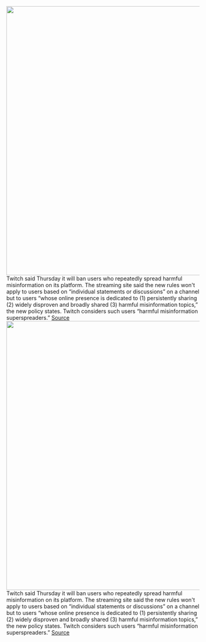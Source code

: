 <img src='https://cdn.vox-cdn.com/thumbor/6E_6wMpGAFzzUq1hyCyRySKo3Ok=/0x0:2040x1360/1200x800/filters:focal(857x517:1183x843)/cdn.vox-cdn.com/uploads/chorus_image/image/70575437/acastro_181026_1777_twitch_0003.0.jpg' width='700px' /><br/>
Twitch said Thursday it will ban users who repeatedly spread harmful misinformation on its platform. The streaming site said the new rules won't apply to users based on “individual statements or discussions” on a channel but to users “whose online presence is dedicated to (1) persistently sharing (2) widely disproven and broadly shared (3) harmful misinformation topics,” the new policy states. Twitch considers such users “harmful misinformation superspreaders.”
<a href='https://www.theverge.com/2022/3/3/22960269/twitch-new-misinformation-policy-ban-covid'> Source <a/><img src='https://cdn.vox-cdn.com/thumbor/6E_6wMpGAFzzUq1hyCyRySKo3Ok=/0x0:2040x1360/1200x800/filters:focal(857x517:1183x843)/cdn.vox-cdn.com/uploads/chorus_image/image/70575437/acastro_181026_1777_twitch_0003.0.jpg' width='700px' /><br/>
Twitch said Thursday it will ban users who repeatedly spread harmful misinformation on its platform. The streaming site said the new rules won't apply to users based on “individual statements or discussions” on a channel but to users “whose online presence is dedicated to (1) persistently sharing (2) widely disproven and broadly shared (3) harmful misinformation topics,” the new policy states. Twitch considers such users “harmful misinformation superspreaders.”
<a href='https://www.theverge.com/2022/3/3/22960269/twitch-new-misinformation-policy-ban-covid'> Source <a/>